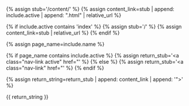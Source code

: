 
{% assign stub='/content/' %}
{% assign content_link=stub | append: include.active | append: ".html" | relative_url %}


{% if include.active contains 'index' %}
{% assign stub='/' %}
{% assign content_link=stub | relative_url %}
{% endif %}


{% assign page_name=include.name %}


{% if page_name contains include.active %}
{% assign return_stub='<a class="nav-link active" href="' %}
{% else %}
{% assign return_stub='<a class="nav-link" href="' %}
{% endif %}


{% assign return_string=return_stub  | append: content_link | append: '"><span style="color:coral;" data-feather="' | append: include.icon | append: '"></span>' %}

{{ return_string }}
